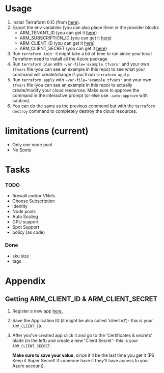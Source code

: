 # Usage
1. Install Terraform 0.15 (from [here](https://www.terraform.io/downloads.html "Download Terraform!")).
2. Export the env variables (you can also place them in the provider block):
   - ARM_TENANT_ID (you can get it [here](https://portal.azure.com/#blade/Microsoft_AAD_IAM/ActiveDirectoryMenuBlade/Properties))
   - ARM_SUBSCRIPTION_ID (you can get it [here](https://portal.azure.com/#blade/Microsoft_Azure_Billing/SubscriptionsBlade))
   - ARM_CLIENT_ID (you can get it [here](#getting-arm_client_id--arm_client_secret))
   - ARM_CLIENT_SECRET (you can get it [here](#getting-arm_client_id--arm_client_secret))
3. Run ```terraform init```- it might take a bit of time to run since your local Terraform need to install all the Azure package.
4. Run ```terraform plan``` with ```-var-file='example.tfvars'``` and your own ```tfvars``` file (you can see an example in this repo) to see what your command will create/change if you'll run ```terraform apply```.
5. Run ```terraform apply``` with ```-var-file='example.tfvars'``` and your own ```tfvars``` file (you can see an example in this repo) to actually create/modify your cloud resources. Make sure to approve the command in the interactive prompt (or else use ```-auto-approve``` with caution).
6. You can do the same as the previous commend but with the ```terraform destroy``` command to completely destroy the cloud resources.

# limitations (current)
- Only one node pool
- No Spots

# Tasks
### TODO
- firewall and/or VNets
- Choose Subscription
- identity
- Node pools
- Auto Scaling
- GPU support
- Spot Support
- policy (as code)
### Done
- sku size
- tags

# Appendix
## Getting ARM_CLIENT_ID & ARM_CLIENT_SECRET

1. Register a new app [here.](https://portal.azure.com/#blade/Microsoft_AAD_IAM/ActiveDirectoryMenuBlade/RegisteredApps/RegisteredApps/Overview)
2. Save the Application ID (it might be also called 'client id')- this is your ```ARM_CLIENT_ID```.
3. After you've created app click it and go to the 'Certificates & secrets' blade (in the left) and create a new 'Client Secret'- this is your ```ARM_CLIENT_SECRET```.
   
    **Make sure to save your value,** since it'll be the last time you get it (PS Keep it Super Secret! If someone have it they'll have access to your Azure account).
